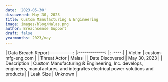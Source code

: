```yaml
---
date: '2023-05-30'
discovered: May 30, 2023
title: Custom Manufacturing & Engineering
image: images/blog/Malas.png
author: Breachsense Support
draft: false
yearmonths: 2023/may
---
```


| Data Breach Report------------:     |:-------------:    | :-----:|
| Victim      | custom-mfg-eng.com      | 
| Threat Actor      | Malas      | 
| Date Discovered      | May 30, 2023      | 
| Description      | Custom Manufacturing & Engineering, Inc. develops, engineers, manufactures, and integrates electrical power solutions and products      | 
| Leak Size      | Unknown      | 

